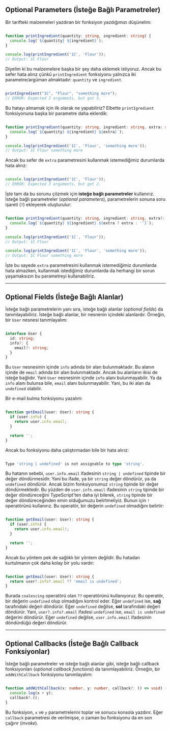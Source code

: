 ## Optional Parameters (İsteğe Bağlı Parametreler)

Bir tarifteki malzemeleri yazdıran bir fonksiyon yazdığımızı düşünelim:

```ts

function printIngredient(quantity: string, ingredient: string) {
  console.log(`${quantity} ${ingredient}`);
}

console.log(printIngredient('1C', 'Flour'));
// Output: 1C Flour

```

Diyelim ki bu malzemelere başka bir şey daha eklemek istiyoruz. Ancak bu sefer hata alırız çünkü `printIngredient` fonksiyonu yalnızca iki parametre/argüman almaktadır: `quantity` ve `ingredient`.

```ts

printIngredient("1C", "Flour", "something more");
// ERROR: Expected 2 arguments, but got 3.

```

Bu hatayı almamak için ilk olarak ne yapabiliriz? Elbette `printIgredient` fonksiyonuna başka bir parametre daha eklerdik:

```ts

function printIngredient(quantity: string, ingredient: string, extra: string) {
  console.log(`${quantity} ${ingredient} ${extra}`);
}

console.log(printIngredient('1C', 'Flour', 'something more'));
// Output: 1C Flour something more

```

Ancak bu sefer de `extra` parametresini kullanmak istemediğimiz durumlarda hata alırız:

```ts

console.log(printIngredient('1C', 'Flour'));
// ERROR: Expected 3 arguments, but got 2.

```

İşte tam da bu sorunu çözmek için **isteğe bağlı parametreler** kullanırız. İsteğe bağlı parametreler (_optional parameters_), parametrelerin sonuna soru işareti (`?`) ekleyerek oluşturulur:

```ts

function printIngredient(quantity: string, ingredient: string, extra?: string) {
  console.log(`${quantity} ${ingredient} ${extra ? extra : ''}`);
}

console.log(printIngredient('1C', 'Flour'));
// Output: 1C Flour

console.log(printIngredient('1C', 'Flour', 'something more'));
// Output: 1C Flour something more

```

İşte bu sayede `extra` parametresini kullanmak istemediğimiz durumlarda hata almazken, kullanmak istediğimiz durumlarda da herhangi bir sorun yaşamaksızın bu parametreyi kullanabiliriz.

***

## Optional Fields (İsteğe Bağlı Alanlar)

İsteğe bağlı parametrelerin yanı sıra, isteğe bağlı alanlar (_optional fields_) da tanımlayabiliriz. İsteğe bağlı alanlar, bir nesnenin içindeki alanlardır. Örneğin, bir `User` nesnesi tanımlayalım:

```ts

interface User {
  id: string;
  info?: {
    email?: string;
  }
}

```

Bu `User` nesnesinin içinde `info` adında bir alan bulunmaktadır. Bu alanın içinde de `email` adında bir alan bulunmaktadır. Ancak bu alanların ikisi de isteğe bağlıdır. Yani `User` nesnesinin içinde `info` alanı bulunmayabilir. Ya da `info` alanı bulunsa bile, `email` alanı bulunmayabilir. Yani, bu iki alan da `undefined` olabilir.

Bir e-mail bulma fonksiyonu yazalım:

```ts

function getEmail(user: User): string {
  if (user.info) {
    return user.info.email;
  }

  return '';
}

```

Ancak bu fonksiyonu daha çalıştırmadan bile bir hata alırız:

```ts

Type 'string | undefined' is not assignable to type 'string'.

```

Bu hatanın sebebi, `user.info.email` ifadesinin `string | undefined` tipinde bir değer döndürmesidir. Yani bu ifade, ya bir `string` değer döndürür, ya da `undefined` döndürür. Ancak bizim fonksiyonumuz `string` tipinde bir değer döndürmektedir. Bu yüzden de `user.info.email` ifadesinin `string` tipinde bir değer döndüreceğini TypeScript'ten daha iyi bilerek, `string` tipinde bir değer döndüreceğinden emin olduğumuzu belirtmeliyiz. Bunun için `!` operatörünü kullanırız. Bu operatör, bir değerin `undefined` olmadığını belirtir:

```ts

function getEmail(user: User): string {
  if (user.info) {
    return user.info.email!;
  }

  return '';
}

```

Ancak bu yöntem pek de sağlıklı bir yöntem değildir. Bu hatadan kurtulmanın çok daha kolay bir yolu vardır:

```ts

function getEmail(user: User): string {
  return user?.info?.email ?? 'email is undefined';
}

```

Burada `coalescing` operatörü olan `??` operatörünü kullanıyoruz. Bu operatör, bir değerin `undefined` olup olmadığını kontrol eder. Eğer `undefined` ise, **sağ** tarafındaki değeri döndürür. Eğer `undefined` değilse, **sol** tarafındaki değeri döndürür. Yani, `user?.info?.email` ifadesi `undefined` ise, `email is undefined` değerini döndürür. Eğer `undefined` değilse, `user.info.email` ifadesinin döndürdüğü değeri döndürür.

***

## Optional Callbacks (İsteğe Bağlı Callback Fonksiyonlar)

İsteğe bağlı parametreler ve isteğe bağlı alanlar gibi, isteğe bağlı callback fonksiyonları (_optional callback functions_) da tanımlayabiliriz. Örneğin, bir `addWithCallback` fonksiyonu tanımlayalım:

```ts

function addWithCallback(x: number, y: number, callback?: () => void) {
  console.log(x + y);
  callback?.();
}

```

Bu fonksiyon, `x` ve `y` parametrelerini toplar ve sonucu konsola yazdırır. Eğer `callback` parametresi de verilmişse, o zaman bu fonksiyonu da en son çağırır (_invoke_).